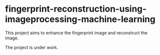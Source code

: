 # fingerprint-reconstruction-using-imageprocessing-machine-learning
This project aims to enhance the fingerprint image and reconstruct the image. 



The project is under work. 
